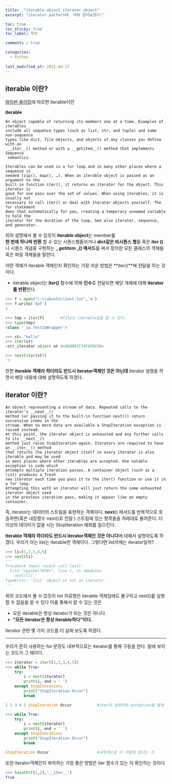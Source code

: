 ```yaml
---
title:  "iterable object iterator object"
excerpt: "iterator pattern에  대해 알아보겠다!"

toc: true
toc_sticky: true
toc_label: 목차

comments : true

categories:
  - Python
  
last_modified_at: 2021-04-17
---
```


## iterable 이란?

[파이썬 용어집](https://docs.python.org/ko/3/glossary.html)에 따르면 iterable이란

**iterable**

```
An object capable of returning its members one at a time. Examples of iterables   
include all sequence types (such as list, str, and tuple) and some non-sequence   
types like dict, file objects, and objects of any classes you define with an   
 __iter__() method or with a __getitem__() method that implements Sequence   
 semantics.

Iterables can be used in a for loop and in many other places where a sequence is   
needed (zip(), map(), …). When an iterable object is passed as an argument to the   
built-in function iter(), it returns an iterator for the object. This iterator is   
good for one pass over the set of values. When using iterables, it is usually not   
necessary to call iter() or deal with iterator objects yourself. The for statement   
does that automatically for you, creating a temporary unnamed variable to hold the   
iterator for the duration of the loop. See also iterator, sequence, and generator.   

```

위의 설명에서 볼 수 있듯이 **iterable object**는 member를   
**한 번에 하나씩 반환** 할 수 있는 시퀀스형들이거나 **dict같은 비시퀀스 형**들
혹은 **_iter_ ()**  나 시퀀스 개념을 구현하는 **_ _getitem_ _() 메서드**를 써서 정의한 모든 클래스의 객체들 혹은 파일 객체들을 말한다.

어떤 객체가 iterable 객체인지 확인하는 가장 쉬운 방법은 **iter()**에 전달을 하는 것이다.
* iterable object는 **iter()** 함수에 의해 **인수**로 전달되면 해당 개체에 대해 **iterator를 반환**한다.


```py
>>> f = open("c:\\ubuntu\\text.txt",'a')
>>> f.write('def')
3

>>> tmp = iter(f)       #file도 iterable임을 알 수 있다.
>>> type(tmp)
<class '_io.TextIOWrapper'>
```
```py
>>> st= "hello"
>>> iter(st)
<str_iterator object at 0x000001F74F6F6CD0>

>>> next(iter(st))
'h'
```

한편 **iterable 객체라 하더라도 반드시 iterator객체인 것은 아닌데**  iterator 설명을 하면서 해당 내용에 대해 설명하도록 하겠다.

## iterator 이란?

```
An object representing a stream of data. Repeated calls to the iterator’s __next__()   
method (or passing it to the built-in function next()) return successive items in the   
stream. When no more data are available a StopIteration exception is raised instead.   
At this point, the iterator object is exhausted and any further calls to its __next__()   
method just raise StopIteration again. Iterators are required to have an __iter__() method   
that returns the iterator object itself so every iterator is also iterable and may be used   
in most places where other iterables are accepted. One notable exception is code which   
attempts multiple iteration passes. A container object (such as a list) produces a fresh   
new iterator each time you pass it to the iter() function or use it in a for loop.   
Attempting this with an iterator will just return the same exhausted iterator object used   
in the previous iteration pass, making it appear like an empty container.

```
즉, iterator는 데이터의 스트림을 표현하는 객체이다. __next__() 메서드를 반복적으로 호출하면(혹은 내장함수 next()로 전달 ) 스트림에 있는 항목들을 차례대로 돌려준다. 더 이상의 데이터가 없을 시는 
StopIteration 예외를 일으킨다.


**iterable 객체라 하더라도 반드시 iterator객체인 것은 아니다**에 대해서 설명하도록 하겠다.
우리가 아는 list는 iterable한 객체이다. 그렇다면 list자체는 iterator일까?

```py
>>> li=[1,2,3,4,5]
>>> next(li)
'''
Traceback (most recent call last):
  File "<pyshell#39>", line 1, in <module>
    next(li)
TypeError: 'list' object is not an iterator
'''

```
위의 코드에서 볼 수 있듯이 list 자료형은 iterable 객체임에도 불구하고 next()를 실행할 수 없음을
알 수 있다 이를 통해서 알 수 있는 것은

* 모든 iterable은 항상 iterator가 되는 것은 아니다.
* <strong>"모든 iterator은 항상 iterable하다"이다.</strong>

iterator 관련 몇 가지 코드를 더 살펴 보도록 하겠다.   

* * *
우리가 흔히 사용하는 for 문장도 내부적으로는 iterator를 통해 구동을 한다.
밑에 보이는 코드가 그 예이다.

```py
>>> iterator = iter([1,2,3,4,5])
>>> while True:
	try:
		i = next(iterator)
		print(i, end = ' ')
	except StopIteration:
		print("StopIteration Occur")
		break

1 2 3 4 5 StopIteration Occur           #iter이 완료되면 exception을 발생

>>> while True:
	try:
		i = next(iterator)
		print(i, end = ' ')
	except StopIteration:
		print("StopIteration Occur")
		break

StopIteration Occur                     #내부적으로 더 꺼낼게 없다는 것

```

또한 iterator객체인지 파악하는 가장 좋은 방법은 iter 함수가 있는 지 확인하는 것이다

```py
>>> hasattr([1,2],'__iter__')
True
```